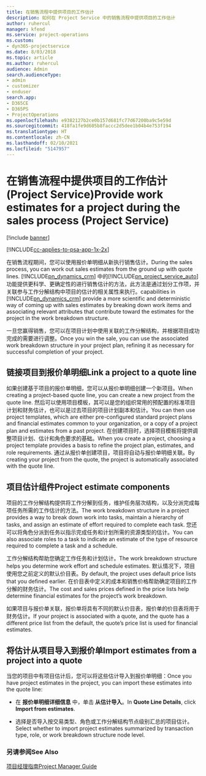 ```yaml
---
title: 在销售流程中提供项目的工作估计
description: 如何在 Project Service 中的销售流程中提供项目的工作估计
author: ruhercul
manager: kfend
ms.service: project-operations
ms.custom:
- dyn365-projectservice
ms.date: 8/03/2018
ms.topic: article
ms.author: ruhercul
audience: Admin
search.audienceType:
- admin
- customizer
- enduser
search.app:
- D365CE
- D365PS
- ProjectOperations
ms.openlocfilehash: e9382127b2ce0b157d681fc77d67200ba9c5e59d
ms.sourcegitcommit: 418fa1fe9d605b8faccc2d5dee1b04b4e753f194
ms.translationtype: HT
ms.contentlocale: zh-CN
ms.lasthandoff: 02/10/2021
ms.locfileid: "5147957"
---
```

# <a name="provide-work-estimates-for-a-project-during-the-sales-process-project-service"></a><span data-ttu-id="6e7ac-103">在销售流程中提供项目的工作估计 (Project Service)</span><span class="sxs-lookup"><span data-stu-id="6e7ac-103">Provide work estimates for a project during the sales process (Project Service)</span></span>

[!include [banner](../includes/psa-now-project-operations.md)]

[!INCLUDE[cc-applies-to-psa-app-1x-2x](../includes/cc-applies-to-psa-app-1x-2x.md)]

<span data-ttu-id="6e7ac-104">在销售流程期间，您可以使用报价单明细从新执行销售估计。</span><span class="sxs-lookup"><span data-stu-id="6e7ac-104">During the sales process, you can work out sales estimates from the ground up with quote lines.</span></span> [!INCLUDE[pn_dynamics_crm](../includes/pn-dynamics-crm.md)] <span data-ttu-id="6e7ac-105">中的[!INCLUDE[pn_project_service_auto](../includes/pn-project-service-auto.md)]功能提供更科学、更确定性的进行销售估计的方法，此方法是通过划分工作项，并关联参与工作分解结构中项目的估计的相关属性来执行。</span><span class="sxs-lookup"><span data-stu-id="6e7ac-105">capabilities in [!INCLUDE[pn_dynamics_crm](../includes/pn-dynamics-crm.md)] provide a more scientific and deterministic way of coming up with sales estimates by breaking down work items and associating relevant attributes that contribute toward the estimates for the project in the work breakdown structure.</span></span>  
  
 <span data-ttu-id="6e7ac-106">一旦您赢得销售，您可以在项目计划中使用关联的工作分解结构，并根据项目成功完成的需要进行调整。</span><span class="sxs-lookup"><span data-stu-id="6e7ac-106">Once you win the sale, you can use the associated work breakdown structure in your project plan, refining it as necessary for successful completion of your project.</span></span>  
  
## <a name="link-a-project-to-a-quote-line"></a><span data-ttu-id="6e7ac-107">链接项目到报价单明细</span><span class="sxs-lookup"><span data-stu-id="6e7ac-107">Link a project to a quote line</span></span>  
 <span data-ttu-id="6e7ac-108">如果创建基于项目的报价单明细，您可以从报价单明细创建一个新项目。</span><span class="sxs-lookup"><span data-stu-id="6e7ac-108">When creating a project-based quote line, you can create a new project from the quote line.</span></span> <span data-ttu-id="6e7ac-109">然后可以使用项目模板，其可以是您的组织常用的预配置的标准项目计划和财务估计，也可以是过去项目的项目计划副本和估计。</span><span class="sxs-lookup"><span data-stu-id="6e7ac-109">You can then use project templates, which are either pre-configured standard project plans and financial estimates common to your organization, or a copy of a project plan and estimates from a past project.</span></span> <span data-ttu-id="6e7ac-110">在创建项目时，选择项目模板将提供调整项目计划、估计和角色要求的基础。</span><span class="sxs-lookup"><span data-stu-id="6e7ac-110">When you create a project, choosing a project template provides a basis to refine the project plan, estimates, and role requirements.</span></span> <span data-ttu-id="6e7ac-111">通过从报价单创建项目，项目将自动与报价单明细关联。</span><span class="sxs-lookup"><span data-stu-id="6e7ac-111">By creating your project from the quote, the project is automatically associated with the quote line.</span></span>  
  
## <a name="project-estimate-components"></a><span data-ttu-id="6e7ac-112">项目估计组件</span><span class="sxs-lookup"><span data-stu-id="6e7ac-112">Project estimate components</span></span>  
 <span data-ttu-id="6e7ac-113">项目的工作分解结构提供将工作分解到任务，维护任务层次结构，以及分派完成每项任务所需的工作估计的方法。</span><span class="sxs-lookup"><span data-stu-id="6e7ac-113">The work breakdown structure in a project provides a way to break down work into tasks, maintain a hierarchy of tasks, and assign an estimate of effort required to complete each task.</span></span> <span data-ttu-id="6e7ac-114">您还可以将角色分派到任务以指示完成任务和计划所需的资源类型的估计。</span><span class="sxs-lookup"><span data-stu-id="6e7ac-114">You can also associate roles to a task to indicate an estimate of the type of resource required to complete a task and a schedule.</span></span>  
  
 <span data-ttu-id="6e7ac-115">工作分解结构帮助您确定工作任务和计划估计。</span><span class="sxs-lookup"><span data-stu-id="6e7ac-115">The work breakdown structure helps you determine work effort and schedule estimates.</span></span> <span data-ttu-id="6e7ac-116">默认情况下，项目使用您之前定义的默认价目表。</span><span class="sxs-lookup"><span data-stu-id="6e7ac-116">By default, the project uses default price lists that you defined earlier.</span></span> <span data-ttu-id="6e7ac-117">在价目表中定义的成本和销售价格帮助确定项目的工作分解的财务估计。</span><span class="sxs-lookup"><span data-stu-id="6e7ac-117">The cost and sales prices defined in the price lists help determine financial estimates for the project’s work breakdown.</span></span>  
  
 <span data-ttu-id="6e7ac-118">如果项目与报价单关联，报价单将具有不同的默认价目表，报价单的价目表将用于财务估计。</span><span class="sxs-lookup"><span data-stu-id="6e7ac-118">If your project is associated with a quote, and the quote has a different price list from the default, the quote’s price list is used for financial estimates.</span></span>  
  
## <a name="import-estimates-from-a-project-into-a-quote"></a><span data-ttu-id="6e7ac-119">将估计从项目导入到报价单</span><span class="sxs-lookup"><span data-stu-id="6e7ac-119">Import estimates from a project into a quote</span></span>  
 <span data-ttu-id="6e7ac-120">当您的项目中有项目估计后，您可以将这些估计导入到报价单明细：</span><span class="sxs-lookup"><span data-stu-id="6e7ac-120">Once you have project estimates in the project, you can import these estimates into the quote line:</span></span>  
  
-   <span data-ttu-id="6e7ac-121">在 **报价单明细详细信息** 中，单击 **从估计导入**。</span><span class="sxs-lookup"><span data-stu-id="6e7ac-121">In **Quote Line Details**, click **Import from estimates**.</span></span> 

-   <span data-ttu-id="6e7ac-122">选择是否导入按交易类型、角色或工作分解结构节点级别汇总的项目估计。</span><span class="sxs-lookup"><span data-stu-id="6e7ac-122">Select whether to import project estimates summarized by transaction type, role, or work breakdown structure node level.</span></span>  
  
### <a name="see-also"></a><span data-ttu-id="6e7ac-123">另请参阅</span><span class="sxs-lookup"><span data-stu-id="6e7ac-123">See Also</span></span>  
 [<span data-ttu-id="6e7ac-124">项目经理指南</span><span class="sxs-lookup"><span data-stu-id="6e7ac-124">Project Manager Guide</span></span>](../psa/project-manager-guide.md)
